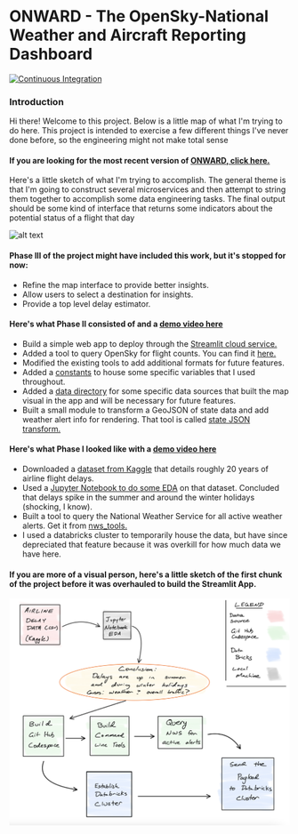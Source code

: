 # ONWARD - The OpenSky-National Weather and Aircraft Reporting Dashboard

[![Continuous Integration](https://github.com/andrewkroening/ONWARD-Streamlit-App/actions/workflows/main.yml/badge.svg)](https://github.com/andrewkroening/ONWARD-Streamlit-App/actions/workflows/main.yml)

### Introduction

 Hi there! Welcome to this project. Below is a little map of what I'm trying to do here. This project is intended to exercise a few different things I've never done before, so the engineering might not make total sense

#### If you are looking for the most recent version of [ONWARD, click here.](https://onward.streamlitapp.com/)

 Here's a little sketch of what I'm trying to accomplish. The general theme is that I'm going to construct several microservices and then attempt to string them together to accomplish some data engineering tasks. The final output should be some kind of interface that returns some indicators about the potential status of a flight that day

![alt text](https://github.com/andrewkroening/ONWARD-Streamlit-App/blob/0faa42f9fd5ff6ba68067c99ef84cf423a945e9a/little_tools/Project_roadmap.png?raw=true)

#### Phase III of the project might have included this work, but it's stopped for now:

* Refine the map interface to provide better insights.
* Allow users to select a destination for insights.
* Provide a top level delay estimator.

#### Here's what Phase II consisted of and a [demo video here](https://youtu.be/8AwRbXZaN1c)

* Build a simple web app to deploy through the [Streamlit cloud service.](https://onward.streamlitapp.com/)
* Added a tool to query OpenSky for flight counts. You can find it [here.](https://github.com/andrewkroening/ONWARD-Streamlit-App/blob/0faa42f9fd5ff6ba68067c99ef84cf423a945e9a/opensky_tools.py)
* Modified the existing tools to add additional formats for future features.
* Added a [constants](https://github.com/andrewkroening/ONWARD-Streamlit-App/blob/0faa42f9fd5ff6ba68067c99ef84cf423a945e9a/constants.py) to house some specific variables that I used throughout.
* Added a [data directory](https://github.com/andrewkroening/ONWARD-Streamlit-App/tree/main/data) for some specific data sources that built the map visual in the app and will be necessary for future features.
* Built a small module to transform a GeoJSON of state data and add weather alert info for rendering. That tool is called [state JSON transform.](https://github.com/andrewkroening/ONWARD-Streamlit-App/blob/a63352dc1888fa3588b093c962474b599f9f4d98/state_json_transform.py)

#### Here's what Phase I looked like with a [demo video here](https://youtu.be/RnMwroCijJQ)

* Downloaded a [dataset from Kaggle](https://www.kaggle.com/datasets/ryanjt/airline-delay-cause) that details roughly 20 years of airline flight delays.
* Used a [Jupyter Notebook to do some EDA](https://github.com/andrewkroening/ONWARD-Streamlit-App/blob/0faa42f9fd5ff6ba68067c99ef84cf423a945e9a/eda/Airline_Delay_EDA.ipynb) on that dataset. Concluded that delays spike in the summer and around the winter holidays (shocking, I know).
* Built a tool to query the National Weather Service for all active weather alerts. Get it from [nws_tools.](https://github.com/andrewkroening/ONWARD-Streamlit-App/blob/0faa42f9fd5ff6ba68067c99ef84cf423a945e9a/nws_tools.py)
* I used a databricks cluster to temporarily house the data, but have since depreciated that feature because it was overkill for how much data we have here.

#### If you are more of a visual person, here's a little sketch of the first chunk of the project before it was overhauled to build the Streamlit App.

![alt text](https://github.com/nogibjj/Flight-Delay-Project-Kroening/blob/fe7e31c6376132588065c531f956ed9b95173954/little_tools/Phase_I.png?raw=true)
